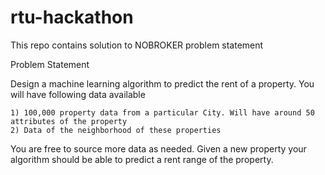 # rtu-hackathon
This repo contains solution to NOBROKER problem statement

Problem Statement

 Design a machine learning algorithm to predict the rent of a property. You will have following data available

    1) 100,000 property data from a particular City. Will have around 50 attributes of the property
    2) Data of the neighborhood of these properties

You are free to source more data as needed.
Given a new property your algorithm should be able to predict a rent range of the property. 
